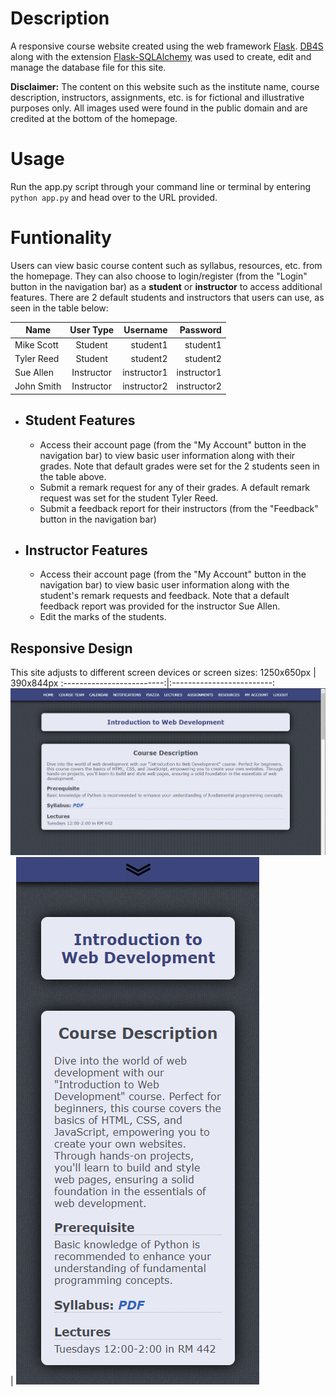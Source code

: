 # Description
A responsive course website created using the web framework [Flask](https://flask.palletsprojects.com/en/3.0.x/). [DB4S](https://sqlitebrowser.org/) along with the extension [Flask-SQLAlchemy](https://flask-sqlalchemy.palletsprojects.com/en/3.1.x/) was used to create, edit and manage the database file for this site.

**Disclaimer:** The content on this website such as the institute name, course description, instructors, assignments, etc. is for fictional and illustrative purposes only. All images used were found in the public domain and are credited at the bottom of the homepage.

# Usage
Run the app.py script through your command line or terminal by entering `python app.py` and head over to the URL provided. 

# Funtionality
Users can view basic course content such as syllabus, resources, etc. from the homepage. They can also choose to login/register (from the "Login" button in the navigation bar) as a **student** or **instructor** to access additional features. There are 2 default students and instructors that users can use, as seen in the table below:

| Name          | User Type     | Username  | Password |
| ------------- |:-------------:| ---------:| --------:|
| Mike Scott    | Student       | student1    | student1    |
| Tyler Reed    | Student       | student2    | student2    | 
| Sue Allen     | Instructor    | instructor1 | instructor1 |
| John Smith    | Instructor    | instructor2 | instructor2 |

  *  ## Student Features
     - Access their account page (from the "My Account" button in the navigation bar) to view basic user information along with their grades. Note that default grades were set for the 2 students seen in the table above.
     - Submit a remark request for any of their grades. A default remark request was set for the student Tyler Reed.
     - Submit a feedback report for their instructors (from the "Feedback" button in the navigation bar)

  *  ## Instructor Features
     - Access their account page (from the "My Account" button in the navigation bar) to view basic user information along with the student's remark requests and feedback. Note that a default feedback report was provided for the instructor Sue Allen.
     - Edit the marks of the students.

## Responsive Design
This site adjusts to different screen devices or screen sizes:
1250x650px                 |  390x844px
:-------------------------:|:-------------------------:
![img](static/img/1250x650.png)  |  ![img](static/img/390x844.png)

## 
